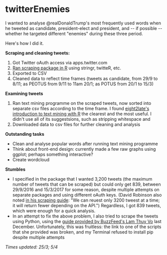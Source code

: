 # twitterEnemies
 
I wanted to analyse @realDonaldTrump's most frequently used words when he tweeted as candidate, president-elect and president, and -- if possible -- whether he targeted different "enemies" during these three period. 

Here's how I did it.

<b>Scraping and cleaning tweets:</b>
1. Got Twitter oAuth access via apps.twitter.com
2. <a href="http://www.interhacktives.com/2017/01/25/scrape-tweets-r-journalists/">Ran scraping package in R</a> using stringr, twitteR, etc. 
3. Exported to CSV
4. Cleaned data to reflect time frames (tweets as candidate, from 29/9 to 8/11; as PEOTUS from 9/11 to 11am 20/1; as POTUS from 20/1 to 15/3)

<b>Examining tweets</b>
1. Ran text mining programme on the scraped tweets, now sorted into separate csv files according to the time frame. I found <a href="https://eight2late.wordpress.com/2015/05/27/a-gentle-introduction-to-text-mining-using-r/">eight2late's introduction to text mining with R</a> the clearest and the most useful. I didn't use all of its suggestsions, such as stripping whitespace and 
2. Downloaded data to csv files for further cleaning and analysis

<b>Outstanding tasks</b>
- Clean and analyse popular words after running text mining programme
- Think about front-end design: currently made a few raw graphs using ggplot; perhaps something interactive?
- Create wordcloud

<b>Stumbles</b>
- I specified in the package that I wanted 3,200 tweets (the maximum number of tweets that can be scraped) but could only get 839, between 29/9/2016 and 15/3/2017 for some reason, despite multiple attempts on separate packages and using different oAuth keys. (David Robinson also noted <a href="http://varianceexplained.org/r/trump-tweets/">in his scraping guide</a>: "We can reuest only 3200 tweest at a time; it will return fewer depending on the API.") Regardless, I got 839 tweets, which were enough for a quick analysis.
- In an attempt to fix the above problem, I also tried to scrape the tweets using Python, using the <a href="https://www.buzzfeed.com/lamvo/the-twitterverse-of-donald-trump-in-26234-tweets?utm_term=.iwqa5vJlE#.nvnGmroWE">guide provided by BuzzFeed's Lam Thuy Vo</a> last December. Unfortunately, this was fruitless: the link to one of the scripts that she provided was broken, and my Terminal refused to install pip despite multiple attempts

<i>Times updated: 25/3; 5/4</i>
